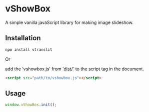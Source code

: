 # vShowBox

A simple vanilla javaScript library for making image slideshow.

## Installation

```bash
npm install vtranslit
```
Or

add the 'vshowbox.js' from ['dist/'](https://github.com/vipranarayan14/vshowbox/tree/master/dist) to the script tag in the document.

```html
<script src="path/to/vshowbox.js"></script>
```

## Usage

```js
window.vShowBox.init();
```
